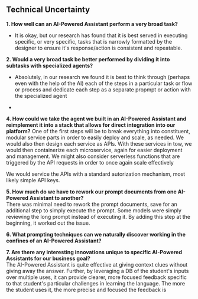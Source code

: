 ## Technical Uncertainty

**1.  How well can an AI-Powered Assistant perform a very broad task?** 
- It is okay, but our research has found that it is best served in executing specific, or very specific, tasks that is narrowly formatted by the designer to ensure it's response/action is consistent and repeatable. 

**2. Would a very broad task be better performed by dividing it into subtasks with specialized agents?** 
- Absolutely, in our research we found it is best to think through (perhaps even with the help of the AI) each of the steps in a particular task or flow or process and dedicate each step as a separate propmpt or action with the specialized agent
*  
**4. How could we take the agent we built in an AI-Powered Assistant and reimplement it into a stack that allows for direct integration into our platform?** 
One of the first steps will be to break everything into constituent, modular service parts in order to easily deploy and scale, as needed. We would also then design each service as APIs. With these services in tow, we would then containerize each microservice, again for easier deployment and management. We might also consider serverless functions that are triggered by the API requests in order to once again scale effectively

We would service the APIs with a standard autorization mechanism, most likely simple API keys. 

**5. How much do we have to rework our prompt documents from one AI-Powered Assistant to another?**  
There was minimal need to rework the prompt documents, save for an additional step to simply execute the prompt. Some models were simply reviewing the long prompt instead of executing it. By adding this step at the beginning, it worked out the issue. 

**6. What prompting techniques can we naturally discover working in the confines of an AI-Powered Assistant?**  


**7. Are there any interesting innovations unique to specific AI-Powered Assistants for our business goal?**  
The AI-Powered Assistant is quite effective at giving context clues without giving away the answer. Further, by leveraging a DB of the student's inputs over multiple uses, it can provide clearer, more focused feedback specific to that student's particular challenges in learning the language. The more the student uses it, the more precise and focused the feedback is









